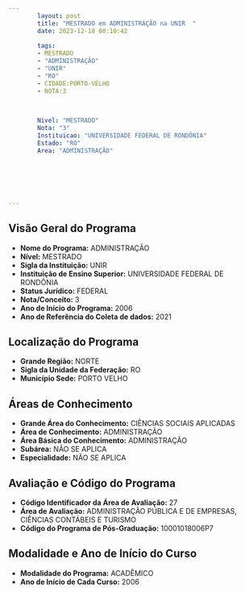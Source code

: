 ```yaml
---
        layout: post
        title: "MESTRADO em ADMINISTRAÇÃO na UNIR  "
        date: 2023-12-18 00:10:42
     
        tags:
        - MESTRADO
        - "ADMINISTRAÇÃO"
        - "UNIR"
        - "RO"
        - CIDADE:PORTO-VELHO
        - NOTA:3
        
       

        Nivel: "MESTRADO"
        Nota: "3"
        Instituicao: "UNIVERSIDADE FEDERAL DE RONDÔNIA"
        Estado: "RO"
        Area: "ADMINISTRAÇÃO"
        
        
        
        
        
        
---
```

## Visão Geral do Programa
- **Nome do Programa:** ADMINISTRAÇÃO
- **Nível:** MESTRADO
- **Sigla da Instituição:** UNIR
- **Instituição de Ensino Superior:** UNIVERSIDADE FEDERAL DE RONDÔNIA
- **Status Jurídico:** FEDERAL
- **Nota/Conceito:** 3
- **Ano de Início do Programa:** 2006
- **Ano de Referência do Coleta de dados:** 2021

## Localização do Programa
- **Grande Região:** NORTE
- **Sigla da Unidade da Federação:** RO
- **Município Sede:** PORTO VELHO

## Áreas de Conhecimento
- **Grande Área do Conhecimento:** CIÊNCIAS SOCIAIS APLICADAS
- **Área de Conhecimento:** ADMINISTRAÇÃO
- **Área Básica do Conhecimento:** ADMINISTRAÇÃO
- **Subárea:** NÃO SE APLICA
- **Especialidade:** NÃO SE APLICA

## Avaliação e Código do Programa
- **Código Identificador da Área de Avaliação:** 27
- **Área de Avaliação:** ADMINISTRAÇÃO PÚBLICA E DE EMPRESAS, CIÊNCIAS CONTÁBEIS E TURISMO
- **Código do Programa de Pós-Graduação:** 10001018006P7


## Modalidade e Ano de Início do Curso
- **Modalidade do Programa:** ACADÊMICO
- **Ano de Início de Cada Curso:** 2006
